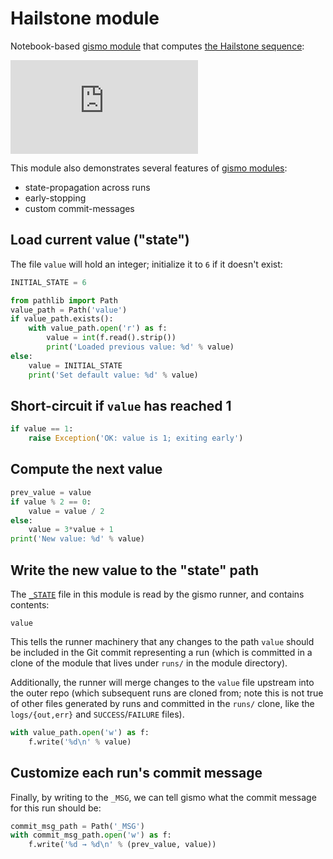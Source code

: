 # Hailstone module
Notebook-based [gismo module](https://github.com/ryan-williams/gismo) that computes [the Hailstone sequence](https://en.wikipedia.org/wiki/Collatz_conjecture):

![](https://latex.codecogs.com/gif.latex?hailstone%28x%29%20%3D%20%5Cleft%5C%7B%20%5Cbegin%7Barray%7D%7Brl%7D%203x&plus;1%20%26%20%5Ctext%7Bif%20%7D%20x%20%5Ctext%7B%20is%20odd%7D%20%5C%5C%20x%20/%202%20%26%20%5Ctext%7Botherwise%7D%20%5Cend%7Barray%7D%20%5Cright.)

This module also demonstrates several features of [gismo modules](https://github.com/ryan-williams/gismo):
- state-propagation across runs
- early-stopping 
- custom commit-messages

## Load current value ("state")
The file `value` will hold an integer; initialize it to `6` if it doesn't exist:


```python
INITIAL_STATE = 6

from pathlib import Path
value_path = Path('value')
if value_path.exists():
    with value_path.open('r') as f:
        value = int(f.read().strip())
        print('Loaded previous value: %d' % value)
else:
    value = INITIAL_STATE
    print('Set default value: %d' % value)
```

## Short-circuit if `value` has reached 1


```python
if value == 1:
    raise Exception('OK: value is 1; exiting early')
```

## Compute the next value


```python
prev_value = value
if value % 2 == 0:
    value = value / 2
else:
    value = 3*value + 1
print('New value: %d' % value)
```

## Write the new value to the "state" path
The [`_STATE`](./_STATE) file in this module is read by the gismo runner, and contains contents:
```
value
```
This tells the runner machinery that any changes to the path `value` should be included in the Git commit representing a run (which is committed in a clone of the module that lives under `runs/` in the module directory). 

Additionally, the runner will merge changes to the `value` file upstream into the outer repo (which subsequent runs are cloned from; note this is not true of other files generated by runs and committed in the `runs/` clone, like the `logs/{out,err}` and `SUCCESS`/`FAILURE` files).


```python
with value_path.open('w') as f:
    f.write('%d\n' % value)
```

## Customize each run's commit message
Finally, by writing to the `_MSG`, we can tell gismo what the commit message for this run should be:


```python
commit_msg_path = Path('_MSG')
with commit_msg_path.open('w') as f:
    f.write('%d → %d\n' % (prev_value, value))
```
